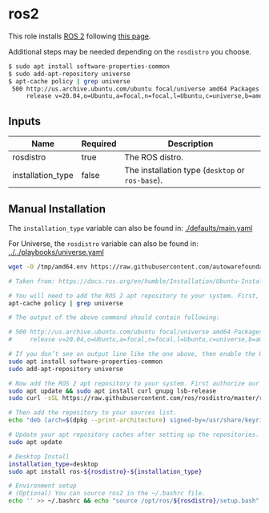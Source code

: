 # ros2

This role installs [ROS 2](http://www.ros2.org/) following [this page](https://docs.ros.org/en/humble/Installation/Ubuntu-Install-Debians.html).

Additional steps may be needed depending on the `rosdistro` you choose.

<!-- TODO: Add these steps to the role if Humble requires. -->

```bash
$ sudo apt install software-properties-common
$ sudo add-apt-repository universe
$ apt-cache policy | grep universe
 500 http://us.archive.ubuntu.com/ubuntu focal/universe amd64 Packages
     release v=20.04,o=Ubuntu,a=focal,n=focal,l=Ubuntu,c=universe,b=amd64
```

## Inputs

| Name              | Required | Description                                      |
| ----------------- | -------- | ------------------------------------------------ |
| rosdistro         | true     | The ROS distro.                                  |
| installation_type | false    | The installation type (`desktop` or `ros-base`). |

## Manual Installation

The `installation_type` variable can also be found in:
[./defaults/main.yaml](./defaults/main.yaml)

For Universe, the `rosdistro` variable can also be found in:
[../../playbooks/universe.yaml](../../playbooks/universe.yaml)

```bash
wget -O /tmp/amd64.env https://raw.githubusercontent.com/autowarefoundation/autoware/main/amd64.env && source /tmp/amd64.env

# Taken from: https://docs.ros.org/en/humble/Installation/Ubuntu-Install-Debians.html

# You will need to add the ROS 2 apt repository to your system. First, make sure that the Ubuntu Universe repository is enabled by checking the output of this command.
apt-cache policy | grep universe

# The output of the above command should contain following:

# 500 http://us.archive.ubuntu.com/ubuntu focal/universe amd64 Packages
#     release v=20.04,o=Ubuntu,a=focal,n=focal,l=Ubuntu,c=universe,b=amd64

# If you don’t see an output line like the one above, then enable the Universe repository with these instructions.
sudo apt install software-properties-common
sudo add-apt-repository universe

# Now add the ROS 2 apt repository to your system. First authorize our GPG key with apt.
sudo apt update && sudo apt install curl gnupg lsb-release
sudo curl -sSL https://raw.githubusercontent.com/ros/rosdistro/master/ros.key -o /usr/share/keyrings/ros-archive-keyring.gpg

# Then add the repository to your sources list.
echo "deb [arch=$(dpkg --print-architecture) signed-by=/usr/share/keyrings/ros-archive-keyring.gpg] http://packages.ros.org/ros2/ubuntu $(source /etc/os-release && echo $UBUNTU_CODENAME) main" | sudo tee /etc/apt/sources.list.d/ros2.list > /dev/null

# Update your apt repository caches after setting up the repositories.
sudo apt update

# Desktop Install
installation_type=desktop
sudo apt install ros-${rosdistro}-${installation_type}

# Environment setup
# (Optional) You can source ros2 in the ~/.bashrc file.
echo '' >> ~/.bashrc && echo "source /opt/ros/${rosdistro}/setup.bash" >> ~/.bashrc
```
